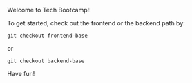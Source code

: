 Welcome to Tech Bootcamp!!

To get started, check out the frontend or the backend path by:

```
git checkout frontend-base
```

or

```
git checkout backend-base
```

Have fun!
